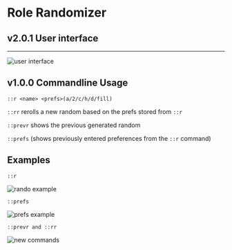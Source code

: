 # Role Randomizer

## v2.0.1 User interface
---

![user interface](https://media3.giphy.com/media/iYDzdsSe5FabJdyGbF/giphy.gif?cid=790b7611413273860b1de689549686a97bb87409a135bd60&rid=giphy.gif&ct=g)

## v1.0.0 Commandline Usage

``::r <name> <prefs>(a/2/c/h/d/fill)``

``::rr`` rerolls a new random based on the prefs stored from ``::r``

``::prevr`` shows the previous generated random

``::prefs`` (shows previously entered preferences from the ``::r`` command)


## Examples
``::r``

![rando example](https://media1.giphy.com/media/T3EyEHbt3cpHiQFzDA/giphy.gif)

``::prefs``

![prefs example](https://media0.giphy.com/media/gqlMiZ7TmErK1X9Tov/giphy.gif)

``::prevr and ::rr``

![new commands](https://media2.giphy.com/media/VldmR7ubX8hrmBH0RW/giphy.gif)


